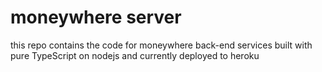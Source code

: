 # moneywhere server
this repo contains the code for moneywhere back-end services
built with pure TypeScript on nodejs and currently deployed to heroku
